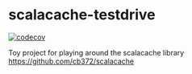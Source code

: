 # scalacache-testdrive
[![codecov](https://codecov.io/gh/pacdaemon/scalacache-testdrive/branch/main/graph/badge.svg?token=ukbuyZ7GNs)](https://codecov.io/gh/pacdaemon/scalacache-testdrive)

Toy project for playing around the scalacache library https://github.com/cb372/scalacache
